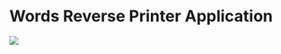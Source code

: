 # Words Reverse Printer Application

<img src="https://user-images.githubusercontent.com/86984516/154128707-3b1c0a79-5668-4e69-b8e9-e47e68800f4c.png"/>
